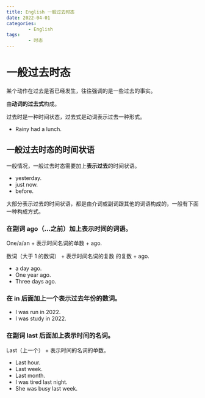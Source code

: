 ```yaml
---
title: English 一般过去时态
date: 2022-04-01
categories:
        - English
tags:
        - 时态
---
```


# 一般过去时态

某个动作在过去是否已经发生，往往强调的是一些过去的事实。

由**动词的过去式**构成。

过去时是一种时间状态，过去式是动词表示过去一种形式。

- Rainy had a lunch.

## 一般过去时态的时间状语

一般情况，一般过去时态需要加上**表示过去**的时间状语。

- yesterday.
- just now.
- before.

大部分表示过去的时间状语，都是由介词或副词跟其他的词语构成的，一般有下面一种构成方式。

### 在副词 ago（...之前）加上表示时间的词语。

One/a/an + 表示时间名词的单数 + ago.

数词（大于 1 的数词） + 表示时间名词的复数 的复数 + ago.

- a day ago.
- One year ago.
- Three days ago.

### 在 in 后面加上一个表示过去年份的数词。

- I was run in 2022.
- I was study in 2022.

### 在副词 last 后面加上表示时间的名词。

Last（上一个） + 表示时间的名词的单数。

- Last hour.
- Last week.
- Last month.
- I was tired last night.
- She was busy last week.
